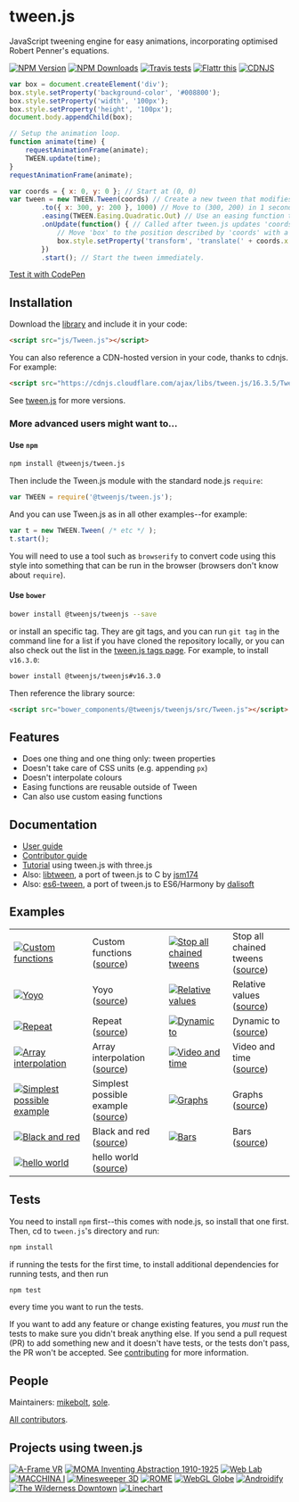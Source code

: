 # tween.js

JavaScript tweening engine for easy animations, incorporating optimised Robert Penner's equations.

[![NPM Version][npm-image]][npm-url]
[![NPM Downloads][downloads-image]][downloads-url]
[![Travis tests][travis-image]][travis-url]
[![Flattr this][flattr-image]][flattr-url]
[![CDNJS][cdnjs-image]][cdnjs-url]

```javascript
var box = document.createElement('div');
box.style.setProperty('background-color', '#008800');
box.style.setProperty('width', '100px');
box.style.setProperty('height', '100px');
document.body.appendChild(box);

// Setup the animation loop.
function animate(time) {
    requestAnimationFrame(animate);
    TWEEN.update(time);
}
requestAnimationFrame(animate);

var coords = { x: 0, y: 0 }; // Start at (0, 0)
var tween = new TWEEN.Tween(coords) // Create a new tween that modifies 'coords'.
        .to({ x: 300, y: 200 }, 1000) // Move to (300, 200) in 1 second.
        .easing(TWEEN.Easing.Quadratic.Out) // Use an easing function to make the animation smooth.
        .onUpdate(function() { // Called after tween.js updates 'coords'.
            // Move 'box' to the position described by 'coords' with a CSS translation.
            box.style.setProperty('transform', 'translate(' + coords.x + 'px, ' + coords.y + 'px)');
        })
        .start(); // Start the tween immediately.
```

[Test it with CodePen](https://codepen.io/mikebolt/pen/zzzvZg)

## Installation

Download the [library](https://raw.githubusercontent.com/tweenjs/tween.js/master/src/Tween.js) and include it in your code:

```html
<script src="js/Tween.js"></script>
```

You can also reference a CDN-hosted version in your code, thanks to cdnjs. For example:

```html
<script src="https://cdnjs.cloudflare.com/ajax/libs/tween.js/16.3.5/Tween.min.js"></script>
```

See [tween.js](https://cdnjs.com/libraries/tween.js/) for more versions.

### More advanced users might want to...

#### Use `npm`

```bash
npm install @tweenjs/tween.js
```

Then include the Tween.js module with the standard node.js `require`:

```javascript
var TWEEN = require('@tweenjs/tween.js');
```

And you can use Tween.js as in all other examples--for example:

```javascript
var t = new TWEEN.Tween( /* etc */ );
t.start();
```

You will need to use a tool such as `browserify` to convert code using this style into something that can be run in the browser (browsers don't know about `require`).

#### Use `bower`

```bash
bower install @tweenjs/tweenjs --save
```

or install an specific tag. They are git tags, and you can run `git tag` in the command line for a list if you have cloned the repository locally, or you can also check out the list in the [tween.js tags page](https://github.com/tweenjs/tween.js/tags). For example, to install `v16.3.0`:

```bash
bower install @tweenjs/tweenjs#v16.3.0
```

Then reference the library source:

```html
<script src="bower_components/@tweenjs/tweenjs/src/Tween.js"></script>
```

## Features

* Does one thing and one thing only: tween properties
* Doesn't take care of CSS units (e.g. appending `px`)
* Doesn't interpolate colours
* Easing functions are reusable outside of Tween
* Can also use custom easing functions

## Documentation

* [User guide](./docs/user_guide.md)
* [Contributor guide](./docs/contributor_guide.md)
* [Tutorial](http://learningthreejs.com/blog/2011/08/17/tweenjs-for-smooth-animation/)  using tween.js with three.js
* Also: [libtween](https://github.com/jsm174/libtween), a port of tween.js to C by [jsm174](https://github.com/jsm174)
* Also: [es6-tween](https://github.com/tweenjs/es6-tween), a port of tween.js to ES6/Harmony by [dalisoft](https://github.com/dalisoft)

## Examples

<table>
	<tr>
		<td>
			<a href="http://tweenjs.github.io/tween.js/examples/12_graphs_custom_functions.html">
				<img src="./assets/examples/03_graphs.png" alt="Custom functions" />
			</a>
		</td>
		<td>
			Custom functions<br />
			(<a href="examples/12_graphs_custom_functions.html">source</a>)
		</td>
		<td>
			<a href="http://tweenjs.github.io/tween.js/examples/11_stop_all_chained_tweens.html">
				<img src="./assets/examples/11_stop_all_chained_tweens.png" alt="Stop all chained tweens" />
			</a>
		</td>
		<td>
			Stop all chained tweens<br />
			(<a href="examples/11_stop_all_chained_tweens.html">source</a>)
		</td>
	</tr>
	<tr>
		<td>
			<a href="http://tweenjs.github.io/tween.js/examples/10_yoyo.html">
				<img src="./assets/examples/10_yoyo.png" alt="Yoyo" />
			</a>
		</td>
		<td>
			Yoyo<br />
			(<a href="examples/10_yoyo.html">source</a>)
		</td>
		<td>
			<a href="http://tweenjs.github.io/tween.js/examples/09_relative_values.html">
				<img src="./assets/examples/09_relative.png" alt="Relative values" />
			</a>
		</td>
		<td>
			Relative values<br />
			(<a href="examples/09_relative_values.html">source</a>)
		</td>
	</tr>
	<tr>
		<td>
			<a href="http://tweenjs.github.io/tween.js/examples/08_repeat.html">
				<img src="./assets/examples/08_repeat.png" alt="Repeat" />
			</a>
		</td>
		<td>
			Repeat<br />
			(<a href="examples/08_repeat.html">source</a>)
		</td>
		<td>
			<a href="http://tweenjs.github.io/tween.js/examples/07_dynamic_to.html">
				<img src="./assets/examples/07_dynamic_to.png" alt="Dynamic to" />
			</a>
		</td>
		<td>
			Dynamic to<br />
			(<a href="examples/07_dynamic_to.html">source</a>)
		</td>
	</tr>
	<tr>
		<td>
			<a href="http://tweenjs.github.io/tween.js/examples/06_array_interpolation.html">
				<img src="./assets/examples/03_graphs.png" alt="Array interpolation" />
			</a>
		</td>
		<td>
			Array interpolation<br />
			(<a href="examples/06_array_interpolation.html">source</a>)
		</td>
		<td>
			<a href="http://tweenjs.github.io/tween.js/examples/05_video_and_time.html">
				<img src="./assets/examples/06_video_and_time.png" alt="Video and time" />
			</a>
		</td>
		<td>
			Video and time<br />
			(<a href="examples/05_video_and_time.html">source</a>)
		</td>
	</tr>
	<tr>
		<td>
			<a href="http://tweenjs.github.io/tween.js/examples/04_simplest.html">
				<img src="./assets/examples/04_simplest.png" alt="Simplest possible example" />
			</a>
		</td>
		<td>
			Simplest possible example<br />
			(<a href="examples/04_simplest.html">source</a>)
		</td>
		<td>
			<a href="http://tweenjs.github.io/tween.js/examples/03_graphs.html">
				<img src="./assets/examples/03_graphs.png" alt="Graphs" />
			</a>
		</td>
		<td>
			Graphs<br />
			(<a href="examples/03_graphs.html">source</a>)
		</td>
	</tr>
	<tr>
		<td>
			<a href="http://tweenjs.github.io/tween.js/examples/02_black_and_red.html">
				<img src="./assets/examples/02_black_and_red.png" alt="Black and red" />
			</a>
		</td>
		<td>
			Black and red<br />
			(<a href="examples/02_black_and_red.html">source</a>)
		</td>
		<td>
			<a href="http://tweenjs.github.io/tween.js/examples/01_bars.html">
				<img src="./assets/examples/01_bars.png" alt="Bars" />
			</a>
		</td>
		<td>
			Bars<br />
			(<a href="examples/01_bars.html">source</a>)
		</td>
	</tr>
	<tr>
		<td>
			<a href="http://tweenjs.github.io/tween.js/examples/00_hello_world.html">
				<img src="./assets/examples/00_hello_world.png" alt="hello world" />
			</a>
		</td>
		<td>
			hello world<br />
			(<a href="examples/00_hello_world.html">source</a>)
		</td>
	</tr>
</table>

## Tests

You need to install `npm` first--this comes with node.js, so install that one first. Then, cd to `tween.js`'s directory and run:

```bash
npm install
```

if running the tests for the first time, to install additional dependencies for running tests, and then run

```bash
npm test
```

every time you want to run the tests.

If you want to add any feature or change existing features, you *must* run the tests to make sure you didn't break anything else. If you send a pull request (PR) to add something new and it doesn't have tests, or the tests don't pass, the PR won't be accepted. See [contributing](CONTRIBUTING.md) for more information.

## People

Maintainers: [mikebolt](https://github.com/mikebolt), [sole](https://github.com/sole).

[All contributors](http://github.com/tweenjs/tween.js/contributors).

## Projects using tween.js

[![A-Frame VR](http://tweenjs.github.io/tween.js/assets/projects/10_aframe.png)](https://aframe.io)
[![MOMA Inventing Abstraction 1910-1925](http://tweenjs.github.io/tween.js/assets/projects/09_moma.png)](http://www.moma.org/interactives/exhibitions/2012/inventingabstraction/)
[![Web Lab](http://tweenjs.github.io/tween.js/assets/projects/08_web_lab.png)](http://www.chromeweblab.com/)
[![MACCHINA I](http://tweenjs.github.io/tween.js/assets/projects/07_macchina.png)](http://5013.es/toys/macchina)
[![Minesweeper 3D](http://tweenjs.github.io/tween.js/assets/projects/06_minesweeper3d.png)](http://egraether.com/mine3d/)
[![ROME](http://tweenjs.github.io/tween.js/assets/projects/05_rome.png)](http://ro.me)
[![WebGL Globe](http://tweenjs.github.io/tween.js/assets/projects/04_webgl_globe.png)](http://data-arts.appspot.com/globe)
[![Androidify](http://tweenjs.github.io/tween.js/assets/projects/03_androidify.png)](http://www.androidify.com/)
[![The Wilderness Downtown](http://tweenjs.github.io/tween.js/assets/projects/01_wilderness.png)](http://thewildernessdowntown.com/)
[![Linechart](http://tweenjs.github.io/tween.js/assets/projects/00_linechart.png)](http://dejavis.org/linechart)

[npm-image]: https://img.shields.io/npm/v/@tweenjs/tween.js.svg
[npm-url]: https://npmjs.org/package/@tweenjs/tween.js
[downloads-image]: https://img.shields.io/npm/dm/@tweenjs/tween.js.svg
[downloads-url]: https://npmjs.org/package/@tweenjs/tween.js
[travis-image]: https://travis-ci.org/tweenjs/tween.js.svg?branch=master
[travis-url]: https://travis-ci.org/tweenjs/tween.js
[flattr-image]: https://api.flattr.com/button/flattr-badge-large.png
[flattr-url]: https://flattr.com/thing/45014/tween-js
[cdnjs-image]: https://img.shields.io/cdnjs/v/tween.js.svg
[cdnjs-url]: https://cdnjs.com/libraries/tween.js

